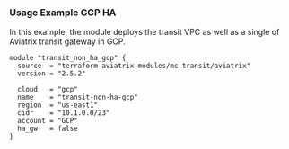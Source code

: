 ### Usage Example GCP HA

In this example, the module deploys the transit VPC as well as a single of Aviatrix transit gateway in GCP.

```hcl
module "transit_non_ha_gcp" {
  source  = "terraform-aviatrix-modules/mc-transit/aviatrix"
  version = "2.5.2"

  cloud   = "gcp"
  name    = "transit-non-ha-gcp"
  region  = "us-east1"
  cidr    = "10.1.0.0/23"
  account = "GCP"
  ha_gw   = false
}
```